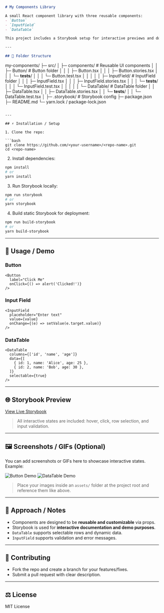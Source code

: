 ```markdown
# My Components Library

A small React component library with three reusable components:  
- `Button`  
- `InputField`  
- `DataTable`  

This project includes a Storybook setup for interactive previews and documentation.

---

## 📁 Folder Structure

```

my-components/
├─ src/
│  ├─ components/                   # Reusable UI components
│  │  ├─ Button/                    # Button folder
│  │  │  ├─ Button.tsx
│  │  │  ├─ Button.stories.tsx
│  │  │  └─ **tests**/
│  │  │      └─ Button.test.tsx
│  │  │
│  │  ├─ InputField/                # InputField folder
│  │  │  ├─ InputField.tsx
│  │  │  ├─ InputField.stories.tsx
│  │  │  └─ **tests**/
│  │  │      └─ InputField.test.tsx
│  │  │
│  │  └─ DataTable/                 # DataTable folder
│  │      ├─ DataTable.tsx
│  │      ├─ DataTable.stories.tsx
│  │      └─ **tests**/
│  │          └─ DataTable.test.tsx
│
├─ .storybook/                      # Storybook config
├─ package.json
├─ README.md
└─ yarn.lock / package-lock.json

````

---

## ⚡ Installation / Setup

1. Clone the repo:

```bash
git clone https://github.com/<your-username>/<repo-name>.git
cd <repo-name>
````

2. Install dependencies:

```bash
npm install
# or
yarn install
```

3. Run Storybook locally:

```bash
npm run storybook
# or
yarn storybook
```

4. Build static Storybook for deployment:

```bash
npm run build-storybook
# or
yarn build-storybook
```

---

## 🎨 Usage / Demo

### Button

```tsx
<Button
  label="Click Me"
  onClick={() => alert('Clicked!')}
/>
```

### Input Field

```tsx
<InputField
  placeholder="Enter text"
  value={value}
  onChange={(e) => setValue(e.target.value)}
/>
```

### DataTable

```tsx
<DataTable
  columns={['id', 'name', 'age']}
  data={[
    { id: 1, name: 'Alice', age: 25 },
    { id: 2, name: 'Bob', age: 30 },
  ]}
  selectable={true}
/>
```

---

## 🌐 Storybook Preview

[View Live Storybook](https://<your-vercel-url>.vercel.app)

> All interactive states are included: hover, click, row selection, and input validation.

---

## 🖼 Screenshots / GIFs (Optional)

You can add screenshots or GIFs here to showcase interactive states. Example:

![Button Demo](./assets/button-demo.png)
![DataTable Demo](./assets/datatable-demo.gif)

> Place your images inside an `assets/` folder at the project root and reference them like above.

---

## 📝 Approach / Notes

* Components are designed to be **reusable and customizable** via props.
* Storybook is used for **interactive documentation and demo purposes**.
* `DataTable` supports selectable rows and dynamic data.
* `InputField` supports validation and error messages.

---

## 🤝 Contributing

* Fork the repo and create a branch for your features/fixes.
* Submit a pull request with clear description.

---

## ⚖ License

MIT License

```
